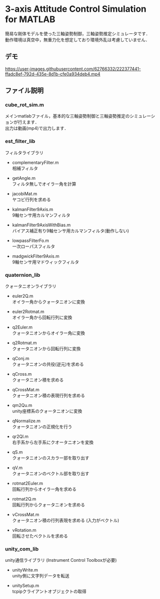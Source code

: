 # 3-axis Attitude Control Simulation for MATLAB
簡易な剛体モデルを使った三軸姿勢制御，三軸姿勢推定シミュレータです．   
動作環境は真空中，無重力化を想定しており環境外乱は考慮していません． 

## デモ
https://user-images.githubusercontent.com/62766332/222377441-ffadc8ef-792d-435e-8d1b-cfe0a934deb4.mp4

## ファイル説明
### cube_rot_sim.m  
メインmatlabファイル，基本的な三軸姿勢制御と三軸姿勢推定のシミュレーションが行えます．  
出力は動画(mp4)で出力します．

### est_filter_lib
フィルタライブラリ
* complementaryFilter.m  
  相補フィルタ
  
* getAngle.m  
  フィルタ無しでオイラー角を計算
  
* jacobiMat.m  
  ヤコビ行列を求める
  
* kalmanFilter9Axis.m  
  9軸センサ用カルマンフィルタ 
  
* kalmanFilter9AxisWithBias.m  
  バイアス補正有り9軸センサ用カルマンフィルタ(動作しない)
  
* lowpassFilterFo.m  
  一次ローパスフィルタ
  
* madgwickFilter9Axis.m  
  9軸センサ用マドウィックフィルタ

### quaternion_lib
クォータニオンライブラリ
* euler2Q.m  
  オイラー角からクォータニオンに変換
  
* euler2Rotmat.m  
  オイラー角から回転行列に変換
  
* q2Euler.m  
  クォータニオンからオイラー角に変換
  
* q2Rotmat.m  
  クォータニオンから回転行列に変換
  
* qConj.m  
  クォータニオンの共役(逆元)を求める
  
* qCross.m  
  クォータニオン積を求める
  
* qCrossMat.m  
  クォータニオン積の表現行列を求める
  
* qm2Qu.m  
  unity座標系のクォータニオンに変換
  
* qNormalize.m  
  クォータニオンの正規化を行う
  
* qr2Ql.m  
  右手系から左手系にクオータニオンを変換
  
* qS.m  
  クォータニオンのスカラー部を取り出す
  
* qV.m  
  クォータニオンのベクトル部を取り出す
  
* rotmat2Euler.m  
  回転行列からオイラー角を求める
  
* rotmat2Q.m  
  回転行列からクォータニオンを求める
  
* vCrossMat.m  
  クォータニオン積の行列表現を求める (入力がベクトル)
  
* vRotation.m  
  回転させたベクトルを求める

### unity_com_lib
unity通信ライブラリ (Instrument Control Toolboxが必要)

* unityWrite.m  
  unity側に文字列データを転送
  
* unitySetup.m  
  tcpipクライアントオブジェクトの取得 
